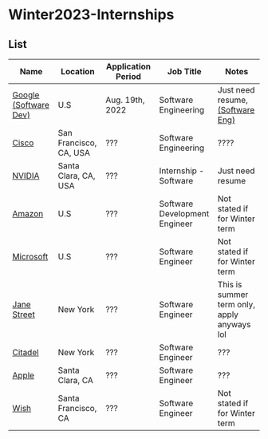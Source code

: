 # Winter2023-Internships

## List

|Name<img width=200/>|Location<img width=200/>|Application Period<img width=200/>|Job Title<img width=200/>|Notes<img width=200/>|
|---|---|---|---|---|
|[Google (Software Dev)](https://careers.google.com/jobs/results/119412589869310662-software-engineering-intern-bachelors-winter-2023/)|U.S|Aug. 19th, 2022|Software Engineering| Just need resume, [(Software Eng)](https://careers.google.com/jobs/results/119412589869310662-software-engineering-intern-bachelors-winter-2023/?distance=50&employment_type=INTERN&src=Online%2FTOPs%2FCwG-student)|
|[Cisco](https://jobs.cisco.com/jobs/ProjectDetail/Full-Stack-Software-Engineer-Intern-Winter-Spring-2023-Meraki/1368015)|San Francisco, CA, USA|???|Software Engineering|????|
|[NVIDIA](https://nvidia.wd5.myworkdayjobs.com/en-US/UniversityJobs/job/US-CA-Santa-Clara/Interested-in-Internships---Software-2023_JR1961144-1)|Santa Clara, CA, USA|???|Internship - Software|Just need resume|
|[Amazon](https://www.amazon.jobs/en/jobs/2110678/software-development-engineer-internship-2023-us)|U.S|???|Software Development Engineer|Not stated if for Winter term|
|[Microsoft](https://careers.microsoft.com/students/us/en/job/1388845/Software-Engineering-Intern-Opportunities-for-University-Students-United-States)|U.S|???|Software Engineer|Not stated if for Winter term|
|[Jane Street](https://www.janestreet.com/join-jane-street/position/6213528002/)|New York|???|Software Engineer|This is summer term only, apply anyways lol|
|[Citadel](https://www.citadel.com/careers/details/software-engineer-intern-us/)|New York|???|Software Engineer|???|
|[Apple](https://jobs.apple.com/en-us/details/200389054/software-engineering-internship?team=STDNT)|Santa Clara, CA|???|Software Engineer|???|
|[Wish](https://jobs.smartrecruiters.com/Wish/743999845100046)|Santa Francisco, CA|???|Software Engineer|Not stated if for Winter term|
